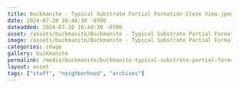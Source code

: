 ```yaml
---
title: Buckmanite - Typical Substrate Partial Formation Close View.jpeg
date: 2024-07-20 16:44:30 -0700
dateadded: 2024-07-20 16:44:30 -0700
asset: /assets/buckmanite/Buckmanite - Typical Substrate Partial Formation Close View.jpeg
image: /assets/buckmanite/Buckmanite - Typical Substrate Partial Formation Close View.jpeg
categories: image
gallery: buckmanite
permalink: /media/buckmanite/buckmanite-typical-substrate-partial-formation-close-view-jpeg
layout: asset
tags: ["stuff", "neighborhood", "archives"]
--- 
```

